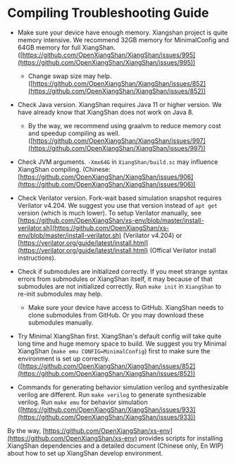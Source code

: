 Compiling Troubleshooting Guide
================

* Make sure your device have enough memory. Xiangshan project is quite memory intensive. We recommend 32GB memory for MinimalConfig and 64GB memory for full XiangShan. ([https://github.com/OpenXiangShan/XiangShan/issues/995](https://github.com/OpenXiangShan/XiangShan/issues/995))
    * Change swap size may help. ([https://github.com/OpenXiangShan/XiangShan/issues/852](https://github.com/OpenXiangShan/XiangShan/issues/852))

* Check Java version. XiangShan requires Java 11 or higher version. We have already know that XiangShan does not work on Java 8.
    * By the way, we recommend using graalvm to reduce memory cost and speedup compiling as well. ([https://github.com/OpenXiangShan/XiangShan/issues/997](https://github.com/OpenXiangShan/XiangShan/issues/997))

* Check JVM arguments. `-Xmx64G` in `XiangShan/build.sc` may influence XiangShan compiling. (Chinese: [https://github.com/OpenXiangShan/XiangShan/issues/906](https://github.com/OpenXiangShan/XiangShan/issues/906))

* Check Verilator version. Fork-wait based simulation snapshot requires Verilator v4.204. We suggest you use that version instead of `apt get` version (which is much lower). To setup Verilator manually, see [https://github.com/OpenXiangShan/xs-env/blob/master/install-verilator.sh](https://github.com/OpenXiangShan/xs-env/blob/master/install-verilator.sh) (Verilator v4.204) or [https://verilator.org/guide/latest/install.html](https://verilator.org/guide/latest/install.html) (Offical Verilator install instructions).

* Check if submodules are initialized correctly. If you meet strange syntax errors from submodules or XiangShan itself, it may because of that submodules are not initialized correctly. Run `make init` in `XiangShan` to re-init submodules may help.
    * Make sure your device have access to GitHub. XiangShan needs to clone submodules from GitHub. Or you may download these submodules manually.

* Try Minimal XiangShan first. XiangShan's default config will take quite long time and huge memory space to build. We suggest you try Minimal XiangShan (`make emu CONFIG=MinimalConfig`) first to make sure the environment is set up correctly. ([https://github.com/OpenXiangShan/XiangShan/issues/852](https://github.com/OpenXiangShan/XiangShan/issues/852))

* Commands for generating behavior simulation verilog and synthesizable verilog are different. Run `make verilog` to generate synthesizable verilog. Run `make emu` for behavior simulation ([https://github.com/OpenXiangShan/XiangShan/issues/933](https://github.com/OpenXiangShan/XiangShan/issues/933))

By the way, [https://github.com/OpenXiangShan/xs-env](https://github.com/OpenXiangShan/xs-env) provides scripts for installing XiangShan dependencies and a detailed document (Chinese only, En WIP) about how to set up XiangShan develop environment.